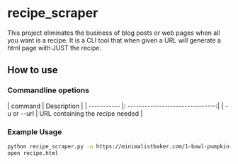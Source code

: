 # recipe_scraper

This project eliminates the business of blog posts or web pages when all you want is a recipe.
It is a CLI tool that when given a URL will generate a html page with JUST the recipe.

## How to use

### Commandline opetions

| command | Description |
| ----------- |: -------------------------------:|
| -u or --url | URL containing the recipe needed |

### Example Usage
```bash
python recipe_scraper.py -u https://minimalistbaker.com/1-bowl-pumpkin-cake-vegan-gf/
open recipe.html
```
